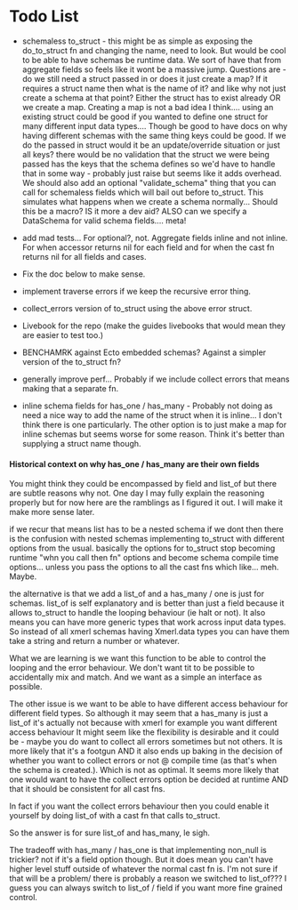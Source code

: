 # Todo List

- schemaless to_struct - this might be as simple as exposing the do_to_struct fn and changing the name, need to look. But would be cool to be able to have schemas be runtime data. We sort of have that from aggregate fields so feels like it wont be a massive jump. Questions are - do we still need a struct passed in or does it just create a map? If it requires a struct name then what is the name of it? and like why not just create a schema at that point? Either the struct has to exist already OR we create a map. Creating a map is not a bad idea I think.... using an existing struct could be good if you wanted to define one struct for many different input data types.... Though be good to have docs on why having different schemas with the same thing keys could be good. If we do the passed in struct would it be an update/override situation or just all keys? there would be no validation that the struct we were being passed has the keys that the schema defines so we'd have to handle that in some way - probably just raise but seems like it adds overhead. We should also add an optional "validate_schema" thing that you can call for schemaless fields which will bail out before to_struct. This simulates what happens when we create a schema normally... Should this be a macro? IS it more a dev aid? ALSO can we specify a DataSchema for valid schema fields.... meta!
- add mad tests... For optional?, not. Aggregate fields inline and not inline. For when accessor returns nil for each field and for when the cast fn returns nil for all fields and cases.
- Fix the doc below to make sense.
- implement traverse errors if we keep the recursive error thing.
- collect_errors version of to_struct using the above error struct.
- Livebook for the repo (make the guides livebooks that would mean they are easier to test too.)
- BENCHAMRK against Ecto embedded schemas? Against a simpler version of the to_struct fn?
- generally improve perf... Probably if we include collect errors that means making that a separate fn.

- inline schema fields for has_one / has_many - Probably not doing as need a nice way to add the name of the struct when it is inline... I don't think there is one particularly. The other option is to just make a map for inline schemas but seems worse for some reason. Think it's better than supplying a struct name though.


#### Historical context on why has_one / has_many are their own fields

You might think they could be encompassed by field and list_of but there are subtle reasons why not. One day I may fully explain the reasoning properly but for now here are the ramblings as I figured it out. I will make it make more sense later.

 if we recur that means list has to be a nested schema
 if we dont then there is the confusion with nested schemas implementing
 to_struct with different options from the usual.
 basically the options for to_struct stop becoming runtime "whn you call then fn"
 options and become schema compile time options... unless you pass the options to
 all the cast fns which like... meh. Maybe.

 the alternative is that we add a list_of and a has_many / one is just for
 schemas. list_of is self explanatory and is better than just a field because it allows
 to_struct to handle the looping behaviour (ie halt or not).
 It also means you can have more generic types that work across input data types. So instead
 of all xmerl schemas having Xmerl.data types you can have them take a string and return
 a number or whatever.


 What we are learning is we want this function to be able to control the looping
 and the error behaviour. We don't want tit to be possible to accidentally mix and
 match. And we want as a simple an interface as possible.

 The other issue is we want to be able to have different access behaviour for
 different field types. So although it may seem that a has_many is just a list_of
 it's actually not because with xmerl for example you want different access behaviour
 It might seem like the flexibility is desirable and it could be - maybe you do want to collect
 all errors sometimes but not others. It is more likely that it's a footgun AND it also ends
 up baking in the decision of whether you want to collect errors or not @ compile time (as that's
 when the schema is created.). Which is not as optimal. It seems more likely that one would
 want to have the collect errors option be decided at runtime AND that it should be consistent
 for all cast fns.

 In fact if you want the collect errors behaviour then you could enable it yourself by doing
 list_of with a cast fn that calls to_struct.

 So the answer is for sure list_of and has_many, le sigh.

 The tradeoff with has_many / has_one is that implementing non_null is trickier?
 not if it's a field option though. But it does mean you can't have higher level
 stuff outside of whatever the normal cast fn is. I'm not sure if that will be
 a problem/ there is probably a reason we switched to list_of???
 I guess you can always switch to list_of / field if you want more fine grained
 control.
